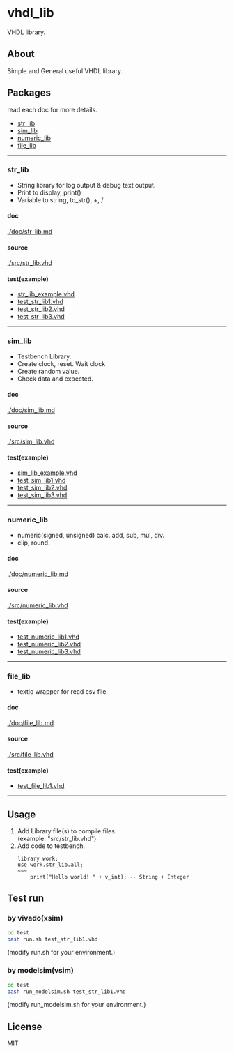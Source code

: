 
# vhdl_lib
VHDL library.

## About
Simple and General useful VHDL library.  

## Packages
read each doc for more details.

- [str_lib](#str_lib)
- [sim_lib](#sim_lib)
- [numeric_lib](#numeric_lib)
- [file_lib](#file_lib)

---
### str_lib
- String library for log output & debug text output.  
- Print to display, print()  
- Variable to string, to_str(), +, /  

#### doc
[./doc/str_lib.md](./doc/str_lib.md)  

#### source
[./src/str_lib.vhd](./src/str_lib.vhd)  

#### test(example)
- [str_lib_example.vhd](./example/str_lib_example.vhd)
- [test_str_lib1.vhd](./test/test_str_lib1.vhd)
- [test_str_lib2.vhd](./test/test_str_lib2.vhd)
- [test_str_lib3.vhd](./test/test_str_lib3.vhd)

---
### sim_lib
- Testbench Library.  
- Create clock, reset. Wait clock  
- Create random value.  
- Check data and expected.  

#### doc
[./doc/sim_lib.md](./doc/sim_lib.md)  

#### source
[./src/sim_lib.vhd](./src/sim_lib.vhd)  

#### test(example)
- [sim_lib_example.vhd](./example/sim_lib_example.vhd)
- [test_sim_lib1.vhd](./test/test_sim_lib1.vhd)
- [test_sim_lib2.vhd](./test/test_sim_lib2.vhd)
- [test_sim_lib3.vhd](./test/test_sim_lib3.vhd)

---
### numeric_lib
- numeric(signed, unsigned) calc. add, sub, mul, div.
- clip, round.

#### doc
[./doc/numeric_lib.md](./doc/numeric_lib.md)  

#### source
[./src/numeric_lib.vhd](./src/numeric_lib.vhd)  

#### test(example)
- [test_numeric_lib1.vhd](./test/test_numeric_lib1.vhd)
- [test_numeric_lib2.vhd](./test/test_numeric_lib2.vhd)
- [test_numeric_lib3.vhd](./test/test_numeric_lib3.vhd)

---
### file_lib
- textio wrapper for read csv file.

#### doc
[./doc/file_lib.md](./doc/file_lib.md)  

#### source
[./src/file_lib.vhd](./src/file_lib.vhd)  

#### test(example)
- [test_file_lib1.vhd](./test/test_file_lib1.vhd)

---
## Usage
1. Add Library file(s) to compile files.  
  (example: "src/str_lib.vhd")
1. Add code to testbench.
    ```VHDL: tb.vhd
    library work;
    use work.str_lib.all;
    ~~~
        print("Hello world! " + v_int); -- String + Integer
    ```

## Test run
### by vivado(xsim)
```bash
cd test
bash run.sh test_str_lib1.vhd
```
(modify run.sh for your environment.)

### by modelsim(vsim)
```bash
cd test
bash run_modelsim.sh test_str_lib1.vhd
```
(modify run_modelsim.sh for your environment.)

## License
MIT
